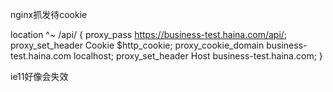 nginx抓发待cookie

location ^~ /api/ {
            proxy_pass https://business-test.haina.com/api/;
            proxy_set_header Cookie $http_cookie;
            proxy_cookie_domain business-test.haina.com localhost;
            proxy_set_header Host business-test.haina.com;
          }


ie11好像会失效
